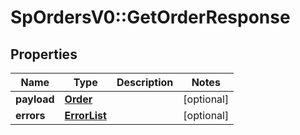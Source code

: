 # SpOrdersV0::GetOrderResponse

## Properties
Name | Type | Description | Notes
------------ | ------------- | ------------- | -------------
**payload** | [**Order**](Order.md) |  | [optional] 
**errors** | [**ErrorList**](ErrorList.md) |  | [optional] 

